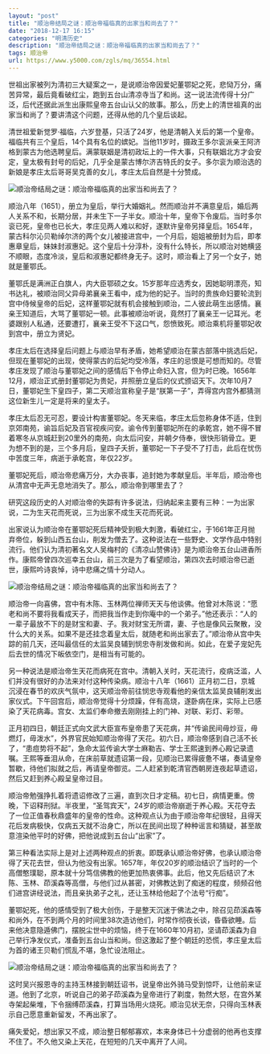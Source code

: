 ```yaml
---
layout: "post"
title: "顺治帝结局之谜：顺治帝福临真的出家当和尚去了？"
date: "2018-12-17 16:15"
categories: "明清历史"
description: "顺治帝结局之谜：顺治帝福临真的出家当和尚去了？"
tags: 顺治帝
url: https://www.y5000.com/zgls/mq/36554.html
---
```






世祖出家被列为清初三大疑案之一，是说顺治帝因爱妃董鄂妃之死，悲恸万分，痛苦异常，最后竟看破红尘，跑到五台山清凉寺当了和尚。这一说法流传得十分广泛，后代还据此派生出康熙皇帝五台山认父的故事。那么，历史上的清世祖真的出家当和尚了？要讲清这个问题，还得从他的几个皇后谈起。

清世祖爱新觉罗·福临，六岁登基，只活了24岁，他是清朝入关后的第一个皇帝。福临共有三个皇后，14个具有名位的嫔妃。当他11岁时，摄政王多尔衮派亲王阿济格到蒙古为他选聘皇后。满蒙联姻是清初政坛上的一件大事，只有联姻北方才会安定，皇太极有封号的后妃，几乎全是蒙古博尔济吉特氏的女子。多尔衮为顺治选的新娘是孝庄太后哥哥吴克善的女儿，孝庄太后自然是十分赞成。

![顺治帝结局之谜：顺治帝福临真的出家当和尚去了？](https://img.y5000.com/uploads/allimg/181102/17ccea48365a078d5b55c18566b48a91.jpg)

顺治八年（1651），册立为皇后，举行大婚姻礼。然而顺治并不满意皇后，婚后两人关系不和，长期分居，并未生下一子半女。顺治十年，皇帝下令废后。当时多尔衮已死，皇帝也已长大，孝庄见两人难以和好，遂默许皇帝另择皇后。1654年，蒙古科尔沁贝勒绰尔济的两个女儿被接进宫中，一个月后，姐姐被册封为后，即孝惠章皇后，妹妹封淑惠妃。这个皇后十分淳朴，没有什么特长，所以顺治对她横竖不顺眼，态度冷淡，皇后和淑惠妃都终身无子。这时，顺治看上了另一个女子，她就是董鄂氏。

董鄂氏是满洲正白旗人，内大臣鄂硕之女。15岁那年应选秀女，因她聪明漂亮，知书达礼，被顺治同父异母弟襄亲王看中，成为他的妃子。当时的贵族命妇要轮流到宫中侍候皇帝的后妃，这样董鄂妃就有机会接触到顺治，二人彼此萌生出感情。襄亲王知道后，大骂了董鄂妃一顿。此事被顺治听说，竟然打了襄亲王一记耳光。老婆跟别人私通，还要遭打，襄亲王受不下这口气，怨愤致死。顺治乘机将董鄂妃收到宫中，册立为贤妃。

孝庄太后在选择皇后问题上与顺治早有矛盾，她希望顺治在蒙古部落中挑选后妃，但现在董鄂妃的出现，使得蒙古的后妃均受冷落，孝庄的忌恨是可想而知的。尽管孝庄发现了顺治与董鄂妃之间的感情后下令停止命妇入宫，但为时已晚。1656年12月，顺治正式册封董鄂妃为贵妃，并照册立皇后的仪式颁诏天下。次年10月7日，董鄂妃生下皇四子，第二天顺治宣称皇子是“朕第一子”，弄得宫内宫外都猜测这位新生儿一定是将来的皇太子。

孝庄太后忍无可忍，要设计构害董鄂妃。冬天来临，孝庄太后忽称身体不适，住到京郊南苑，谕旨后妃及百官视疾问安。谕令传到董鄂妃所在的承乾宫，她不得不冒着寒冬从京城赶到20里外的南苑，向太后问安，并朝夕侍奉，很快形销骨立。更为想不到的是，三个多月后，皇四子夭折，董鄂妃一下子受不了打击，此后在忧伤中苦度三年，病逝于承乾宫，年仅22岁。

董鄂妃死后，顺治帝悲痛万分，大办丧事，追封她为孝献皇后。半年后，顺治帝也从清宫中无声无息地消失了。那么，顺治帝到哪里去了？

研究这段历史的人对顺治帝的失踪有许多说法，归纳起来主要有三种：一为出家说，二为生天花而死说，三为出家不成生天花而死说。

出家说认为顺治帝在董鄂妃死后精神受到极大刺激，看破红尘，于1661年正月抛弃帝位，躲到山西五台山，削发为僧去了。这种说法在一些野史、文学作品中特别流行。他们认为清初著名文人吴梅村的《清凉山赞佛诗》是为顺治帝五台山进香所作。康熙帝曾四次巡幸五台山，前三次是为了看望顺治，第四次去时顺治帝已逝世，康熙吟诗哀悼，诗中悲痛之情十分动人。

![顺治帝结局之谜：顺治帝福临真的出家当和尚去了？](https://img.y5000.com/uploads/allimg/181102/c6f7a88ef85e296e2602b3a9b629fc4c.jpg)

顺治帝一向喜佛，宫中有木陈、玉林两位禅师天天与他谈佛。他曾对木陈说：“愿老和尚不要将我看成天子，而把我当作走到你庵中的一个弟子。”他还表示：“人的一辈子最放不下的是财宝和妻、子。我对财宝无所谓，妻、子也是像风云聚散，没什么大的关系。如果不是还挂念着皇太后，就随老和尚出家去了。”顺治帝从宫中失踪的前几天，还叫最信任的太监吴良辅到悯忠寺削发做和尚。如此，在爱子宠妃先后去世的情况下皈依空门，是相当有可能的。

另一种说法是顺治帝生天花而病死在宫中。清朝入关时，天花流行，疫病泛滥，人们并没有很好的办法来对付这种传染病。顺治十八年（1661）正月初二日，京城沉浸在春节的欢庆气氛中，这天顺治帝前往悯忠寺观看他的亲信太监吴良辅削发出家仪式。下午回宫后，顺治帝觉得十分烦躁，伴有高烧，遂卧病在床，实际上已感染了天花病毒。宫女、太监们奉命撤去刚刚挂上的门神、对联、彩灯、彩带。

正月初四日，朝廷正式向文武大臣宣布皇帝患了天花病，并“传谕民间毋炒豆，毋燃灯，毋泼水”，外界官民始知顺治帝得了天花。初六日，顺治帝感到自己活不长了，“患痘势将不起”，急命太监传谕大学士麻勒吉、学士王熙速到养心殿记录遗嘱。王熙等垂泪从命，在床前草就遗诏第一段，见顺治已累得疲惫不堪，奏请皇帝暂歇，待他们拟就之后，再请皇帝御览。二人赶紧到乾清官西朝房连夜起草遗诏，然后又赶到养心殿呈皇帝过目。

顺治帝勉强挣扎着将遗诏修改了三遍，直到次日才定稿。初七日，病情更重。傍晚，下诏释刑狱。半夜里，“圣驾宾天”，24岁的顺治帝崩逝于养心殿。天花夺去了一位正值春秋鼎盛年的皇帝的性命。这种观点认为由于顺治帝年纪很轻，且得天花后发病极快，仅病五天就不治身亡，所以在民间出现了种种谣言和猜疑，甚至故意渲染他平时的好佛，把他说成到五台山“出家”了。

第三种看法实际上是对上述两种观点的折衷。即既承认顺治帝好佛，也承认顺治帝得了天花去世，但认为他没有出家。1657年，年仅20岁的顺治结识了当时的一个高僧憨璞聪，原本就十分笃信佛教的他更加热衷佛事。此后，他又先后结识了木陈、玉林、茚溪森等高僧，与他们过从甚密，对佛教达到了痴迷的程度，频频召他们进宫讲经说法，而且亲执弟子之礼，还让玉林给他起了个法号“行痴”。

董鄂妃死，他的感情受到了极大创伤，于是整天沉迷于佛法之中，除召见茚溪森等和尚外，在不到两个月的时间里38次造访他们，时常作彻夜长谈，昏昏欲睡。后来他决意隐遁佛门，摆脱尘世中的烦恼，终于在1660年10月初，坚请茚溪森为自己举行净发仪式，准备到五台山当和尚。但这激起了整个朝廷的恐慌，孝庄皇太后为首的诸王贝勒们慌乱不堪，急忙设法阻止。

![顺治帝结局之谜：顺治帝福临真的出家当和尚去了？](https://img.y5000.com/uploads/allimg/181102/93010982da818be061a805ae7518952c.jpg)

这时吴兴报恩寺的主持玉林接到朝廷诏书，说皇帝出外骑马受到惊吓，让他前来证道。他到了北京，听说自己的弟子茚溪森为皇帝进行了剃度，勃然大怒，在宫外某寺架起柴堆，下令捆缚茚溪森，打算当场用火烧死。顺治见状无奈，只得向玉林表示自己愿意重新留发，不再出家了。

痛失爱妃，想出家又不成，顺治整日郁郁寡欢，本来身体已十分虚弱的他再也支撑不住了。不久他又染上天花，在短短的几天中离开了人间。
